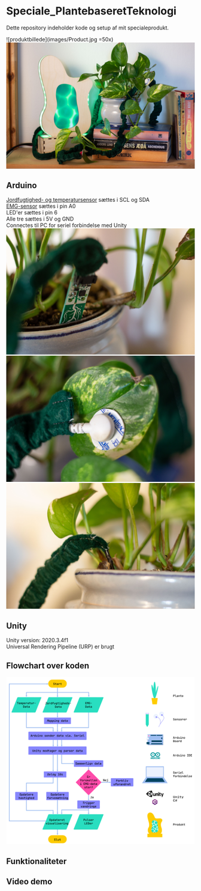 # Speciale_PlantebaseretTeknologi
Dette repository indeholder kode og setup af mit specialeprodukt.

![produktbillede](images/Product.jpg =50x)
![](/images/Glow.jpg)

## Arduino
[Jordfugtighed- og temperatursensor](https://learn.adafruit.com/adafruit-stemma-soil-sensor-i2c-capacitive-moisture-sensor/arduino-test) sættes i SCL og SDA  
[EMG-sensor](https://wiki.seeedstudio.com/Grove-EMG_Detector/) sættes i pin A0  
LED'er sættes i pin 6  
Alle tre sættes i 5V og GND  
Connectes til PC for seriel forbindelse med Unity  
![](/images/MoistTempSensor.jpg)
![](/images/EMG.jpg)
![](/images/Ground.jpg)


## Unity
Unity version: 2020.3.4f1  
Universal Rendering Pipeline (URP) er brugt

## Flowchart over koden
![flowchart](images/Flowchart.png)

## Funktionaliteter

## Video demo
